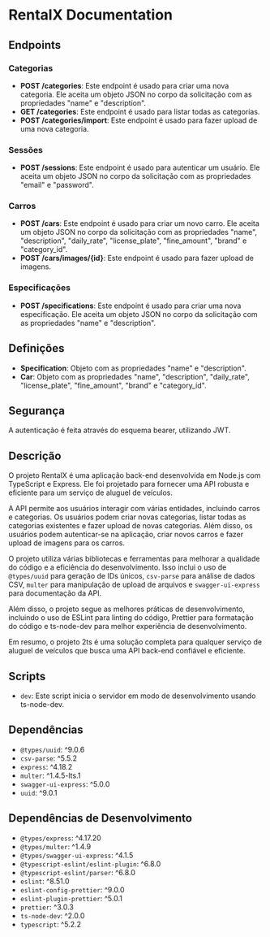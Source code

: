 # RentalX Documentation

## Endpoints

### Categorias

- **POST /categories**: Este endpoint é usado para criar uma nova categoria. Ele aceita um objeto JSON no corpo da solicitação com as propriedades "name" e "description".
- **GET /categories**: Este endpoint é usado para listar todas as categorias.
- **POST /categories/import**: Este endpoint é usado para fazer upload de uma nova categoria.

### Sessões

- **POST /sessions**: Este endpoint é usado para autenticar um usuário. Ele aceita um objeto JSON no corpo da solicitação com as propriedades "email" e "password".

### Carros

- **POST /cars**: Este endpoint é usado para criar um novo carro. Ele aceita um objeto JSON no corpo da solicitação com as propriedades "name", "description", "daily_rate", "license_plate", "fine_amount", "brand" e "category_id".
- **POST /cars/images/{id}**: Este endpoint é usado para fazer upload de imagens.

### Especificações

- **POST /specifications**: Este endpoint é usado para criar uma nova especificação. Ele aceita um objeto JSON no corpo da solicitação com as propriedades "name" e "description".

## Definições

- **Specification**: Objeto com as propriedades "name" e "description".
- **Car**: Objeto com as propriedades "name", "description", "daily_rate", "license_plate", "fine_amount", "brand" e "category_id".

## Segurança

A autenticação é feita através do esquema bearer, utilizando JWT.

## Descrição

O projeto RentalX é uma aplicação back-end desenvolvida em Node.js com TypeScript e Express. Ele foi projetado para fornecer uma API robusta e eficiente para um serviço de aluguel de veículos.

A API permite aos usuários interagir com várias entidades, incluindo carros e categorias. Os usuários podem criar novas categorias, listar todas as categorias existentes e fazer upload de novas categorias. Além disso, os usuários podem autenticar-se na aplicação, criar novos carros e fazer upload de imagens para os carros.

O projeto utiliza várias bibliotecas e ferramentas para melhorar a qualidade do código e a eficiência do desenvolvimento. Isso inclui o uso de `@types/uuid` para geração de IDs únicos, `csv-parse` para análise de dados CSV, `multer` para manipulação de upload de arquivos e `swagger-ui-express` para documentação da API.

Além disso, o projeto segue as melhores práticas de desenvolvimento, incluindo o uso de ESLint para linting do código, Prettier para formatação do código e ts-node-dev para melhor experiência de desenvolvimento.

Em resumo, o projeto 2ts é uma solução completa para qualquer serviço de aluguel de veículos que busca uma API back-end confiável e eficiente.

## Scripts

- `dev`: Este script inicia o servidor em modo de desenvolvimento usando ts-node-dev.

## Dependências

- `@types/uuid`: ^9.0.6
- `csv-parse`: ^5.5.2
- `express`: ^4.18.2
- `multer`: ^1.4.5-lts.1
- `swagger-ui-express`: ^5.0.0
- `uuid`: ^9.0.1

## Dependências de Desenvolvimento

- `@types/express`: ^4.17.20
- `@types/multer`: ^1.4.9
- `@types/swagger-ui-express`: ^4.1.5
- `@typescript-eslint/eslint-plugin`: ^6.8.0
- `@typescript-eslint/parser`: ^6.8.0
- `eslint`: ^8.51.0
- `eslint-config-prettier`: ^9.0.0
- `eslint-plugin-prettier`: ^5.0.1
- `prettier`: ^3.0.3
- `ts-node-dev`: ^2.0.0
- `typescript`: ^5.2.2

